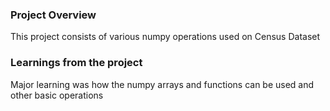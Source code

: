 ### Project Overview

 This project consists of various numpy operations used on Census Dataset


### Learnings from the project

 Major learning was how the numpy arrays and functions can be used and other basic operations 


